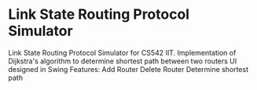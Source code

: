 # Link State Routing Protocol Simulator 
Link State Routing Protocol Simulator for CS542 IIT.
Implementation of Dijkstra's algorithm to determine shortest path between two routers
UI designed in Swing 
Features:
Add Router
Delete Router
Determine shortest path

